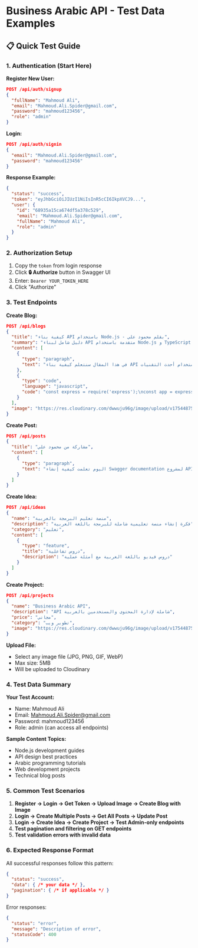 # Business Arabic API - Test Data Examples

## 📋 Quick Test Guide

### 1. Authentication (Start Here)

**Register New User:**
```json
POST /api/auth/signup
{
  "fullName": "Mahmoud Ali",
  "email": "Mahmoud.Ali.Spider@gmail.com", 
  "password": "mahmoud123456",
  "role": "admin"
}
```

**Login:**
```json
POST /api/auth/signin
{
  "email": "Mahmoud.Ali.Spider@gmail.com",
  "password": "mahmoud123456"
}
```

**Response Example:**
```json
{
  "status": "success",
  "token": "eyJhbGciOiJIUzI1NiIsInR5cCI6IkpXVCJ9...",
  "user": {
    "id": "68935a15ca674df5a378c529",
    "email": "Mahmoud.Ali.Spider@gmail.com",
    "fullName": "Mahmoud Ali",
    "role": "admin"
  }
}
```

### 2. Authorization Setup

1. Copy the `token` from login response
2. Click **🔒 Authorize** button in Swagger UI
3. Enter: `Bearer YOUR_TOKEN_HERE`
4. Click "Authorize"

### 3. Test Endpoints

**Create Blog:**
```json
POST /api/blogs
{
  "title": "كيفية بناء API باستخدام Node.js - بقلم محمود علي",
  "summary": "دليل شامل لبناء API متقدمة باستخدام Node.js و TypeScript مع MongoDB",
  "content": [
    {
      "type": "paragraph",
      "text": "في هذا المقال سنتعلم كيفية بناء API احترافية باستخدام أحدث التقنيات..."
    },
    {
      "type": "code",
      "language": "javascript",
      "code": "const express = require('express');\nconst app = express();"
    }
  ],
  "image": "https://res.cloudinary.com/dwwuju96g/image/upload/v1754487500/business-arabic/blog_cover.jpg"
}
```

**Create Post:**
```json
POST /api/posts
{
  "title": "مشاركة من محمود علي",
  "content": [
    {
      "type": "paragraph", 
      "text": "اليوم تعلمت كيفية إنشاء Swagger documentation لمشروع API..."
    }
  ]
}
```

**Create Idea:**
```json
POST /api/ideas
{
  "name": "منصة تعليم البرمجة بالعربية",
  "description": "فكرة إنشاء منصة تعليمية شاملة للبرمجة باللغة العربية",
  "category": "تعليم",
  "content": [
    {
      "type": "feature",
      "title": "دروس تفاعلية",
      "description": "دروس فيديو باللغة العربية مع أمثلة عملية"
    }
  ]
}
```

**Create Project:**
```json
POST /api/projects
{
  "name": "Business Arabic API",
  "description": "API شاملة لإدارة المحتوى والمستخدمين بالعربية",
  "price": "مجاني",
  "category": "تطوير ويب",
  "image": "https://res.cloudinary.com/dwwuju96g/image/upload/v1754487500/business-arabic/project_logo.jpg"
}
```

**Upload File:**
- Select any image file (JPG, PNG, GIF, WebP)
- Max size: 5MB
- Will be uploaded to Cloudinary

### 4. Test Data Summary

**Your Test Account:**
- Name: Mahmoud Ali
- Email: Mahmoud.Ali.Spider@gmail.com
- Password: mahmoud123456
- Role: admin (can access all endpoints)

**Sample Content Topics:**
- Node.js development guides
- API design best practices  
- Arabic programming tutorials
- Web development projects
- Technical blog posts

### 5. Common Test Scenarios

1. **Register → Login → Get Token → Upload Image → Create Blog with Image**
2. **Login → Create Multiple Posts → Get All Posts → Update Post**
3. **Login → Create Idea → Create Project → Test Admin-only endpoints**
4. **Test pagination and filtering on GET endpoints**
5. **Test validation errors with invalid data**

### 6. Expected Response Format

All successful responses follow this pattern:
```json
{
  "status": "success",
  "data": { /* your data */ },
  "pagination": { /* if applicable */ }
}
```

Error responses:
```json
{
  "status": "error", 
  "message": "Description of error",
  "statusCode": 400
}
```
